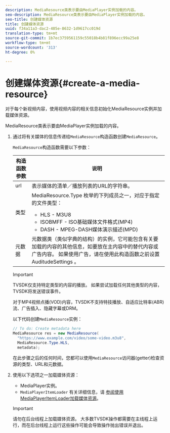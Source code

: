 ```yaml
---
description: MediaResource类表示要由MediaPlayer实例加载的内容。
seo-description: MediaResource类表示要由MediaPlayer实例加载的内容。
seo-title: 创建媒体资源
title: 创建媒体资源
uuid: f34a11a3-dac2-405e-8632-1d9617cc019d
translation-type: tm+mt
source-git-commit: 1b7ec3759561159c55018b4b81f896ecc99a25e8
workflow-type: tm+mt
source-wordcount: '313'
ht-degree: 0%

---
```



# 创建媒体资源{#create-a-media-resource}

对于每个新视频内容，使用视频内容的相关信息初始化MediaResource实例并加载媒体资源。

MediaResource类表示要由MediaPlayer实例加载的内容。

1. 通过将有关媒体的信息传递给`MediaResource`构造函数创建`MediaResource`。

   `MediaResource`构造函数需要以下参数：

   <table id="table_22886D6770FB45E99D35D0B90E6CC302">
      <thead>
      <tr>
      <th colname="col1" class="entry"> 构造函数参数 </th>
      <th colname="col2" class="entry"> 说明 </th>
      </tr>
      </thead>
      <tbody>
      <tr>
      <td colname="col1"> <span class="codeph"> url  </span> </td>
      <td colname="col2"> 表示媒体的清单／播放列表的URL的字符串。 </td>
      </tr>
      <tr>
      <td colname="col1"> <span class="codeph"> 类型  </span> </td>
      <td colname="col2"> <span class="codeph"> MediaResource.Type </span>枚举的下列成员之一，对应于指定的文件类型：
      <ul id="ul_C286ED3C31364B858A1C9AF3356E9282">
      <li id="li_25B24EF76D8849DE8764539F25E435FA"> <span class="codeph"> HLS  </span> - M3U8 </li>
      <li id="li_1344A41B434D49229E392F1AAF9ECA81"> <span class="codeph"> ISOBMFF  </span> - ISO基础媒体文件格式(MP4) </li>
      <li id="li_92392073B7334916B06B16570C51AC91"> <span class="codeph"> DASH  </span> - MPEG-DASH媒体演示描述(MPD) </li>
      </ul> </td>
      </tr>
      <tr>
      <td colname="col1"> <span class="codeph"> 元数据  </span> </td>
      <td colname="col2"> <span class="codeph">元数据</span>类（类似字典的结构）的实例，它可能包含有关要加载的内容的其他信息，如要放在主内容中的替代内容或广告内容。 如果使用广告，请在使用此构造函数之前设置<span class="codeph"> AuditudeSettings </span>。 </td>
      </tr>
      </tbody>
   </table>

   >[!IMPORTANT]
   >
   >TVSDK仅支持特定类型的内容的播放。 如果尝试加载任何其他类型的内容，TVSDK将发送错误事件。
   >
   >对于MP4视频点播(VOD)内容，TVSDK不支持特技播放、自适应比特率(ABR)流、广告插入、隐藏字幕或DRM。

   以下代码创建`MediaResource`实例：

   ```java
   // To do: Create metadata here
   MediaResource res = new MediaResource(
     "https://www.example.com/video/some-video.m3u8",
     MediaResource.Type.HLS,
     metadata);
   ```

   在此步骤之后的任何时间，您都可以使用`MediaResource`访问器(getter)检查资源的类型、URL和元数据。

1. 使用以下选项之一加载媒体资源：

   * MediaPlayer实例。
   * `MediaPlayerItemLoader` 有关详细信息，请 [参阅使用MediaPlayerItemLoader加载媒体资源](../../../tvsdk-2.7-for-android/content-playback-options/mediaplayer-initialize-for-video/t-psdk-android-2.7-media-resource-load-using-mediaplayeritemloader.md)。

   >[!IMPORTANT]
   >
   >请勿在后台线程上加载媒体资源。 大多数TVSDK操作都需要在主线程上运行，而在后台线程上运行这些操作可能会导致操作抛出错误并退出。
